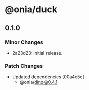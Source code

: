 # @onia/duck

## 0.1.0

### Minor Changes

- 2a23d23: Initial release.

### Patch Changes

- Updated dependencies [00a4e5e]
  - @onia/dino@0.4.1

